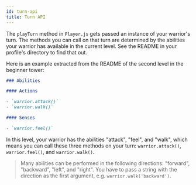 ```yaml
---
id: turn-api
title: Turn API
---
```


The `playTurn` method in `Player.js` gets passed an instance of your warrior's
turn. The methods you can call on that turn are determined by the abilities your
warrior has available in the current level. See the README in your profile's
directory to find that out.

Here is an example extracted from the README of the second level in the beginner
tower:

```markdown
### Abilities

#### Actions

- `warrior.attack()`
- `warrior.walk()`

#### Senses

- `warrior.feel()`
```

In this level, your warrior has the abilities "attack", "feel", and "walk",
which means you can call these three methods on your turn: `warrior.attack()`,
`warrior.feel()`, and `warrior.walk()`.

> Many abilities can be performed in the following directions: "forward",
> "backward", "left", and "right". You have to pass a string with the direction
> as the first argument, e.g. `warrior.walk('backward')`.
